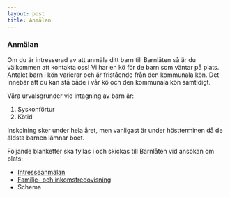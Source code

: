 ```yaml
---
layout: post
title: Anmälan
---
```

### Anmälan
Om du är intresserad av att anmäla ditt barn till Barnlåten så är du välkommen att kontakta oss!
Vi har en kö för de barn som väntar på plats. Antalet barn i kön varierar och är fristående från den kommunala kön. Det 
innebär att du kan stå både i vår kö och den kommunala kön samtidigt.

Våra urvalsgrunder vid intagning av barn är:
1. Syskonförtur
2. Kötid

Inskolning sker under hela året, men vanligast är under höstterminen då de äldsta barnen lämnar boet.

Följande blanketter ska fyllas i och skickas till Barnlåten vid ansökan om plats:
* [Intresseanmälan](https://docs.google.com/viewer?a=v&pid=sites&srcid=YmFybmxhdGVuLnNlfHdlYmJ8Z3g6NjZlNTliZDViZjY2Mjg1Nw)
* [Familje- och inkomstredovisning](http://goteborg.se/wps/wcm/connect/59f64bba-dfcb-41dd-bd5b-c4ea3ae726e2/Blankett+f%C3%B6r+familje-+och+inkomstredovisning.pdf?MOD=AJPERES)
* Schema